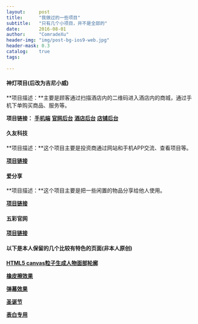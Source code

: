```yaml
---
layout:     post
title:      "我做过的一些项目"
subtitle:   "只有几个小项目，并不是全部的"
date:       2016-08-01
author:     "ComradeXu"
header-img: "img/post-bg-ios9-web.jpg"
header-mask: 0.3
catalog:    true
tags:
    
---
```


#### 神灯项目(后改为吉尼小威)

**项目描述：**主要是顾客通过扫描酒店内的二维码进入酒店内的商城，通过手机下单购买商品、服务等。

**项目链接：**
[**手机端**](http://comradexu.github.io/Project/shendeng/Web/)
[**官网后台**](http://comradexu.github.io/Project/shendeng/Deng/)
[**酒店后台**](http://comradexu.github.io/Project/shendeng/Hotel/)
[**店铺后台**](http://comradexu.github.io/Project/shendeng/Shop/)


#### 久友科技

**项目描述：**这个项目主要是投资商通过网站和手机APP交流、查看项目等。

[**项目链接**](http://comradexu.github.io/Project/jiuyou/)


#### 爱分享

**项目描述：**这个项目主要是把一些闲置的物品分享给他人使用。

[**项目链接**](http://comradexu.github.io/Project/zengsong/)


#### 五彩官网

[**项目链接**](http://comradexu.github.io/Project/wucai/)


#### 以下是本人保留的几个比较有特色的页面(非本人原创)

[**HTML5 canvas粒子生成人物面部轮廓**](http://comradexu.github.io/tools/createimg/)

[**橡皮擦效果**](http://comradexu.github.io/tools/Eraser/)

[**弹幕效果**](http://comradexu.github.io/tools/danmu/demo/)

[**圣诞节**](http://comradexu.github.io/ForYou/Merry/)

[**表白专用**](http://comradexu.github.io/ForYou/520/)

